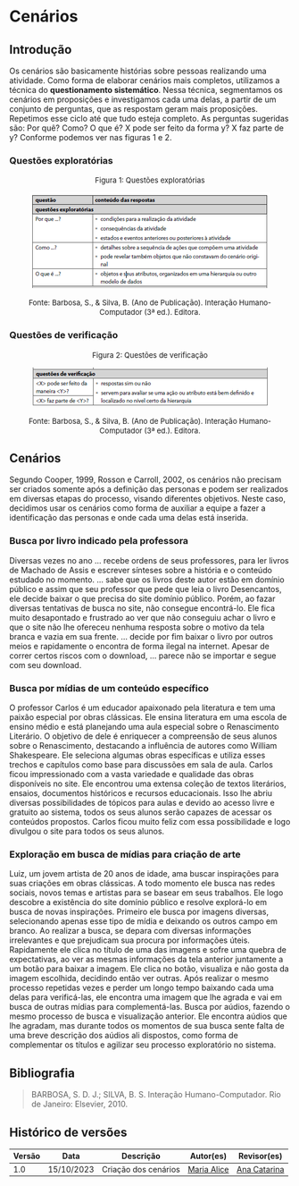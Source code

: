 # Cenários



## Introdução
Os cenários são basicamente histórias sobre pessoas realizando uma atividade. Como forma de elaborar cenários mais completos, utilizamos a técnica do **questionamento sistemático**. Nessa técnica, segmentamos os cenários em proposições e investigamos cada uma delas, a partir de um conjunto de perguntas, que as respostam geram mais proposições. Repetimos esse ciclo até que tudo esteja completo. As perguntas sugeridas são: Por quê? Como? O que é? X pode ser feito da forma y? X faz parte de y? Conforme podemos ver nas figuras 1 e 2.

### Questões exploratórias

<font size="2"><p style="text-align: center">Figura 1: Questões exploratórias </p></font>

<center>

![Figura 1](../assets/analise_de_requisitos/cenarios/figura1.png)
</center>

<font size="2"><p style="text-align: center">Fonte: Barbosa, S., & Silva, B. (Ano de Publicação). Interação Humano-Computador (3ª ed.). Editora.</p></font>

### Questões de verificação

<font size="2"><p style="text-align: center">Figura 2: Questões de verificação </p></font>

<center>

![Figura 2](../assets/analise_de_requisitos/cenarios/figura2.png)
</center>

<font size="2"><p style="text-align: center">Fonte: Barbosa, S., & Silva, B. (Ano de Publicação). Interação Humano-Computador (3ª ed.). Editora.</p></font>

## Cenários
Segundo Cooper, 1999, Rosson e Carroll, 2002, os cenários não precisam ser criados somente após a definição das personas e podem ser realizados em diversas etapas do processo, visando diferentes objetivos. Neste caso, decidimos usar os cenários como forma de auxiliar a equipe a fazer a identificação das personas e onde cada uma delas está inserida. 

### Busca por livro indicado pela professora
Diversas vezes no ano ... recebe ordens de seus professores, para ler livros de Machado de Assis e escrever sínteses sobre a história e o conteúdo estudado no momento. ... sabe que os livros deste autor estão em domínio público e assim que seu professor que pede que leia o livro Desencantos, ele decide baixar o que precisa do site domínio público. Porém, ao fazar diversas tentativas de busca no site, não consegue encontrá-lo. Ele fica muito desapontado e frustrado ao ver que não conseguiu achar o livro e que o site não lhe ofereceu nenhuma resposta sobre o motivo da tela branca e vazia em sua frente. ... decide por fim baixar o livro por outros meios e rapidamente o encontra de forma ilegal na internet. Apesar de correr certos riscos com o download, ... parece não se importar e segue com seu download.

### Busca por mídias de um conteúdo específico
O professor Carlos é um educador apaixonado pela literatura e tem uma paixão especial por obras clássicas. Ele ensina literatura em uma escola de ensino médio e está planejando uma aula especial sobre o Renascimento Literário. O objetivo de dele é enriquecer a compreensão de seus alunos sobre o Renascimento, destacando a influência de autores como William Shakespeare. Ele seleciona algumas obras específicas e utiliza esses trechos e capítulos como base para discussões em sala de aula. 
Carlos ficou impressionado com a vasta variedade e qualidade das obras disponíveis no site. Ele encontrou uma extensa coleção de textos literários, ensaios, documentos históricos e recursos educacionais. Isso lhe abriu diversas possibilidades de tópicos para aulas e devido ao acesso livre e gratuito ao sistema, todos os seus alunos serão capazes de acessar os conteúdos propostos. Carlos ficou muito feliz com essa possibilidade e logo divulgou o site para todos os seus alunos.

### Exploração em busca de mídias para criação de arte
Luiz, um jovem artista de 20 anos de idade, ama buscar inspirações para suas criações em obras clássicas. A todo momento ele busca nas redes sociais, novos temas e artistas para se basear em seus trabalhos. Ele logo descobre a existência do site domínio público e resolve explorá-lo em busca de novas inspirações. Primeiro ele busca por imagens diversas, selecionando apenas esse tipo de mídia e deixando os outros campo em branco. Ao realizar a busca, se depara com diversas informações irrelevantes e que prejudicam sua procura por informações úteis. Rapidamente ele clica no título de uma das imagens e sofre uma quebra de expectativas, ao ver as mesmas informações da tela anterior juntamente a um botão para baixar a imagem. Ele clica no botão, visualiza e não gosta da imagem escolhida, decidindo então ver outras. Após realizar o mesmo processo repetidas vezes e perder um longo tempo baixando cada uma delas para verificá-las, ele encontra uma imagem que lhe agrada e vai em busca de outras mídias para complementá-las. Busca por aúdios, fazendo o mesmo processo de busca e visualização anterior. Ele encontra aúdios que lhe agradam, mas durante todos os momentos de sua busca sente falta de uma breve descrição dos aúdios ali dispostos, como forma de complementar os títulos e agilizar seu processo exploratório no sistema.
 
## Bibliografia 

>  BARBOSA, S. D. J.; SILVA, B. S. Interação Humano-Computador. Rio de Janeiro: Elsevier, 2010.


## Histórico de versões

| Versão | Data | Descrição | Autor(es) | Revisor(es) |
| ------ | ---- | --------- | --------- | ----------- |
| 1.0    | 15/10/2023 | Criação dos cenários |[Maria Alice](https://github.com/Maliz30) | [Ana Catarina](https://github.com/an4catarina) |